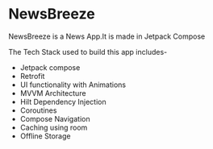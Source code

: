 # NewsBreeze


NewsBreeze is a News App.It is made in Jetpack Compose

The Tech Stack used to build this app includes-

* Jetpack compose
* Retrofit
* UI functionality with Animations
* MVVM Architecture
* Hilt Dependency Injection
* Coroutines
* Compose Navigation
* Caching using room
* Offline Storage
